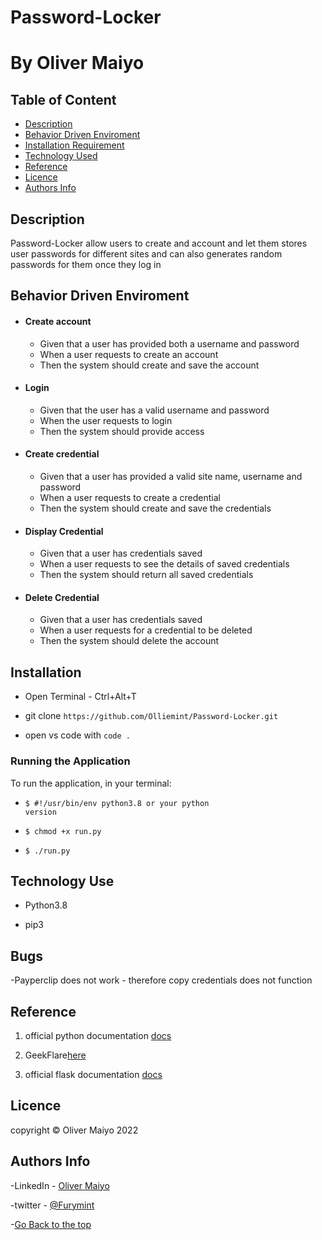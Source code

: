 # Password-Locker

# By Oliver Maiyo

## Table of Content

- [Description](#Description)
- [Behavior Driven Enviroment](#BDD)
- [Installation Requirement](#Installation)
- [Technology Used](#technology-used)
- [Reference](#reference)
- [Licence](#licence)
- [Authors Info](#author-Info)

## Description

Password-Locker allow users to create and account and let them stores user passwords for different sites and can also generates random passwords for them once they log in

## Behavior Driven Enviroment

- #### Create account
   - Given that a user has provided both a username and password
   - When a user requests to create an account
   - Then the system should create and save the account
- #### Login
  - Given that the user has a valid username and password
  - When the user requests to login 
  - Then the system should provide access

- #### Create credential
  - Given that a user has provided a valid site name, username and password
  - When a user requests to create a credential
  - Then the system should create and save the credentials


- #### Display Credential
   - Given that a user has credentials saved
   - When a user requests to see the details of saved credentials
   - Then the system should return all saved credentials
- ####  Delete Credential
   - Given that a user has credentials saved
   - When a user requests for a credential to be deleted
   - Then the system should delete the account



## Installation

- Open Terminal - Ctrl+Alt+T

- git clone ```https://github.com/Olliemint/Password-Locker.git```

- open vs code with <code>code .</code>

### Running the Application

To run the application, in your terminal:

- <code>$ #!/usr/bin/env python3.8 or your python version</code>

- <code>$ chmod +x run.py</code>

- <code>$ ./run.py</code>

## Technology Use

- Python3.8

- pip3

## Bugs
-Payperclip does not work - therefore copy credentials does not function

## Reference

1. official python documentation <a href="https://docs.python.org/3/">docs</a>

2. GeekFlare<a href="https://geekflare.com/password-generator-python-code/">here</a>

3. official flask documentation <a href="https://flask.palletsprojects.com/en/2.1.x/">docs</a>

## Licence

   copyright © Oliver Maiyo 2022 

## Authors Info

-LinkedIn - [Oliver Maiyo](https://www.linkedin.com/in/oliver-maiyo-191943225/)

-twitter - [@Furymint](https://twitter.com/Furymint)

-[Go Back to the top](#Password-Locker)

